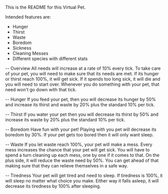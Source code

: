 This is the README for this Virtual Pet.

Intended features are:
* Hunger
* Thirst
* Waste
* Boredom 
* Sickness
* Cleaning Messes
* Different species with different stats
	
-- Overview	
	All needs will increase at a rate of 10% every 
	tick. To take care of your pet, you will need 
	to make sure that its needs are met. If its 
	hunger or thirst reach 100%, it will get sick.
	If it spends too long sick, it will die and 
	you will need to start over. Whenever you do 
	something with your pet, that need won't go 
	down with that tick.
	
-- Hunger
	If you feed your pet, then you will decrease 
	its hunger by 50% and increase its thirst and 
	waste by 20% plus the standard 10% per tick.
	
-- Thirst
	If you water your pet then you will decrease 
	its	thirst by 50% and increase its waste by 20%
	plus the standard 10% per tick.
	
-- Boredom
	Have fun with your pet! Playing with you pet 
	will decrease its boredom by 30%. If your pet 
	gets too bored then it will only want sleep.
	
-- Waste
	If you let waste reach 100%, your pet will make
	a mess. Every mess increases the chance that 
	your pet will get sick. You will have to spend 
	a turn cleaning up each mess, one by one if it 
	comes to that. On the plus side, it will reduce
	the waste need by 50%. You can get ahead of that
	making sure that they can relieve themselves in 
	a safe way.

-- Tiredness
	Your pet will get tired and need to sleep. If 
	tiredness is 100%, it will sleep no matter what
	choice you make. Either way it falls asleep, it
	will decrease its tiredness by 100% after 
	sleeping.